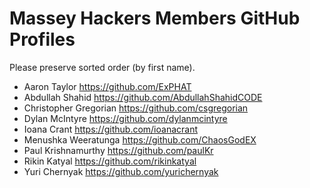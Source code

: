# Massey Hackers Members GitHub Profiles
Please preserve sorted order (by first name).

- Aaron Taylor https://github.com/ExPHAT
- Abdullah Shahid https://github.com/AbdullahShahidCODE
- Christopher Gregorian https://github.com/csgregorian
- Dylan McIntyre https://github.com/dylanmcintyre
- Ioana Crant https://github.com/ioanacrant
- Menushka Weeratunga https://github.com/ChaosGodEX
- Paul Krishnamurthy https://github.com/paulKr
- Rikin Katyal https://github.com/rikinkatyal
- Yuri Chernyak https://github.com/yurichernyak

